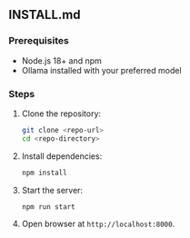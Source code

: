 ## INSTALL.md

### Prerequisites

- Node.js 18+ and npm
- Ollama installed with your preferred model

### Steps

1. Clone the repository:
    ```bash
    git clone <repo-url>
    cd <repo-directory>
    ```
2. Install dependencies:

    ```bash
    npm install
    ```

3. Start the server:
    ```bash
    npm run start
    ```
4. Open browser at `http://localhost:8000`.
